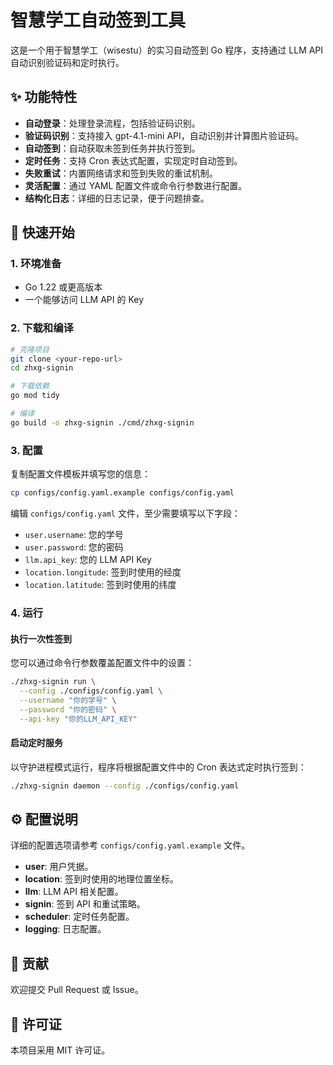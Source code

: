# 智慧学工自动签到工具

这是一个用于智慧学工（wisestu）的实习自动签到 Go 程序，支持通过 LLM API 自动识别验证码和定时执行。

## ✨ 功能特性

- **自动登录**：处理登录流程，包括验证码识别。
- **验证码识别**：支持接入 gpt-4.1-mini API，自动识别并计算图片验证码。
- **自动签到**：自动获取未签到任务并执行签到。
- **定时任务**：支持 Cron 表达式配置，实现定时自动签到。
- **失败重试**：内置网络请求和签到失败的重试机制。
- **灵活配置**：通过 YAML 配置文件或命令行参数进行配置。
- **结构化日志**：详细的日志记录，便于问题排查。

## 🚀 快速开始

### 1. 环境准备

- Go 1.22 或更高版本
- 一个能够访问 LLM API 的 Key

### 2. 下载和编译

```bash
# 克隆项目
git clone <your-repo-url>
cd zhxg-signin

# 下载依赖
go mod tidy

# 编译
go build -o zhxg-signin ./cmd/zhxg-signin
```

### 3. 配置

复制配置文件模板并填写您的信息：

```bash
cp configs/config.yaml.example configs/config.yaml
```

编辑 `configs/config.yaml` 文件，至少需要填写以下字段：

- `user.username`: 您的学号
- `user.password`: 您的密码
- `llm.api_key`: 您的 LLM API Key
- `location.longitude`: 签到时使用的经度
- `location.latitude`: 签到时使用的纬度

### 4. 运行

#### 执行一次性签到

您可以通过命令行参数覆盖配置文件中的设置：

```bash
./zhxg-signin run \
  --config ./configs/config.yaml \
  --username "你的学号" \
  --password "你的密码" \
  --api-key "你的LLM_API_KEY"
```

#### 启动定时服务

以守护进程模式运行，程序将根据配置文件中的 Cron 表达式定时执行签到：

```bash
./zhxg-signin daemon --config ./configs/config.yaml
```

## ⚙️ 配置说明

详细的配置选项请参考 `configs/config.yaml.example` 文件。

- **user**: 用户凭据。
- **location**: 签到时使用的地理位置坐标。
- **llm**: LLM API 相关配置。
- **signin**: 签到 API 和重试策略。
- **scheduler**: 定时任务配置。
- **logging**: 日志配置。

## 🤝 贡献

欢迎提交 Pull Request 或 Issue。

## 📄 许可证

本项目采用 MIT 许可证。